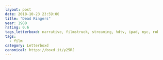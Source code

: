 ```yaml
---
layout: post 
date: 2018-10-23 23:59:00
title: "Dead Ringers"
year: 1988
rating: 0.6
tags_letterboxd: narrative, filmstruck, streaming, hdtv, ipad, nyc, robtober
tags:
  - film
category: Letterboxd
canonical: https://boxd.it/y25RJ
---
```

